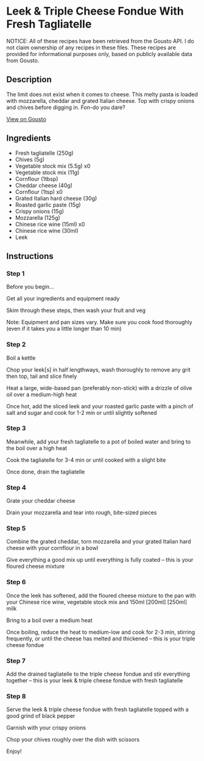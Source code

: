# Leek & Triple Cheese Fondue With Fresh Tagliatelle

NOTICE: All of these recipes have been retrieved from the Gousto API. I do not claim ownership of any recipes in these files. These recipes are provided for informational purposes only, based on publicly available data from Gousto.

## Description

The limit does not exist when it comes to cheese. This melty pasta is loaded with mozzarella, cheddar and grated Italian cheese. Top with crispy onions and chives before digging in. Fon-do you dare? 

[View on Gousto](https://www.gousto.co.uk/recipes/cookbook/leek-triple-cheese-fondue-with-fresh-tagliatelle)

## Ingredients

- Fresh tagliatelle (250g)
- Chives (5g)
- Vegetable stock mix (5.5g) x0
- Vegetable stock mix (11g)
- Cornflour (1tbsp)
- Cheddar cheese (40g)
- Cornflour (1tsp) x0
- Grated Italian hard cheese (30g)
- Roasted garlic paste (15g)
- Crispy onions (15g)
- Mozzarella (125g)
- Chinese rice wine (15ml) x0
- Chinese rice wine (30ml)
- Leek

## Instructions


### Step 1

Before you begin...

Get all your ingredients and equipment ready

Skim through these steps, then wash your fruit and veg

Note: Equipment and pan sizes vary. Make sure you cook food thoroughly (even if it takes you a little longer than 10 min)


### Step 2

Boil a kettle

Chop your leek[s] in half lengthways, wash thoroughly to remove any grit then top, tail and slice finely

Heat a large, wide-based pan (preferably non-stick) with a drizzle of olive oil over a medium-high heat

Once hot, add the sliced leek and your roasted garlic paste with a pinch of salt and sugar and cook for 1-2 min or until slightly softened


### Step 3

Meanwhile, add your fresh tagliatelle to a pot of boiled water and bring to the boil over a high heat

Cook the tagliatelle for 3-4 min or until cooked with a slight bite

Once done, drain the tagliatelle


### Step 4

Grate your cheddar cheese

Drain your mozzarella and tear into rough, bite-sized pieces


### Step 5

Combine the grated cheddar, torn mozzarella and your grated Italian hard cheese with your cornflour in a bowl

Give everything a good mix up until everything is fully coated – this is your floured cheese mixture


### Step 6

Once the leek has softened, add the floured cheese mixture to the pan with your Chinese rice wine, vegetable stock mix and 150ml <span class="text-purple">[200ml]</span><span class="text-danger"> [250ml]</span> milk

Bring to a boil over a medium heat

Once boiling, reduce the heat to medium-low and cook for 2-3 min, stirring frequently, or until the cheese has melted and thickened – this is your triple cheese fondue


### Step 7

Add the drained tagliatelle to the triple cheese fondue and stir everything together – this is your leek & triple cheese fondue with fresh tagliatelle

### Step 8

Serve the leek & triple cheese fondue with fresh tagliatelle topped with a good grind of black pepper

Garnish with your crispy onions

Chop your chives roughly over the dish with scissors

Enjoy!

